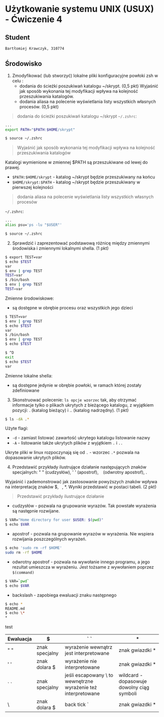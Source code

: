 # Użytkowanie systemu UNIX (USUX) - Ćwiczenie 4

## Student
```md
Bartłomiej Krawczyk, 310774
```

## Środowisko

1. Zmodyfikować (lub stworzyć) lokalne pliki konfiguracyjne powłoki zsh w celu :
    - dodania do ścieżki poszukiwań katalogu ~/skrypt. (0,5 pkt)
    Wyjaśnić jak sposób wykonania tej modyfikacji wpływa na kolejność przeszukiwania katalogów.
    - dodania aliasa na polecenie wyświetlania listy wszystkich własnych procesów. (0,5 pkt)

> dodania do ścieżki poszukiwań katalogu ~/skrypt
`~/.zshrc`:
```sh
...
export PATH="$PATH:$HOME/skrypt"
```

```sh
$ source ~/.zshrc
```

> Wyjaśnić jak sposób wykonania tej modyfikacji wpływa na kolejność przeszukiwania katalogów

Katalogi wymienione w zmiennej $PATH są przeszukiwane od lewej do prawej. 

- `$PATH:$HOME/skrypt` - katalog ~/skrypt będzie przeszukiwany na końcu
- `$HOME/skrypt:$PATH` - katalog ~/skrypt będzie przeszukiwany w pierwszej kolejności

> dodania aliasa na polecenie wyświetlania listy wszystkich własnych procesów

`~/.zshrc`:
```sh
...
alias psu='ps -lu "$USER"'
```

```sh
$ source ~/.zshrc
```

2. Sprawdzić i zaprezentować podstawową różnicę między zmiennymi środowiska i zmiennymi lokalnymi shella. (1 pkt)

```sh
$ export TEST=var
$ echo $TEST
var
$ env | grep TEST
TEST=var
$ /bin/bash
$ env | grep TEST
TEST=var
```

Zmienne środowiskowe:
- są dostępne w obrębie procesu oraz wszystkich jego dzieci

```sh
$ TEST=var
$ env | grep TEST
$ echo $TEST
var
$ /bin/bash
$ env | grep TEST
$ echo $TEST

$ ^D
exit
$ echo $TEST
var
```

Zmienne lokalne shella:
- są dostępne jedynie w obrębie powłoki, w ramach której zostały zdefiniowane

3. Skonstruować polecenie: `ls opcje wzorzec` tak, aby otrzymać informacje tylko o plikach ukrytych z bieżącego katalogu, z wyjątkiem pozycji: . (katalog bieżący) i .. (katalog nadrzędny). (1 pkt)

```sh
$ ls -dA .*
```

Użyte flagi:
- `-d` - zamiast listować zawartość ukrytego katalogu listowanie nazwy
- `-A` - listowanie także ukrytych plików z wyjątkiem `.` i `..`

Ukryte pliki w linux rozpoczynają się od `.` - wzorzec `.*` pozwala na dopasowanie ukrytych plików.

4. Przedstawić przykłady ilustrujące działanie następujących znaków specjalnych:
" " (cudzysłów),
' ' (apostrof),
` ` (odwrotny apostrof),
\.

Wyjaśnić i zademonstrować jak zastosowanie powyższych znaków wpływa na interpretację znaków $, ` `, *. Wyniki przedstawić w postaci tabeli. (2 pkt)

> Przedstawić przykłady ilustrujące działanie

- cudzysłów - pozwala na grupowanie wyrazów. Tak powstałe wyrażenia są następnie rozwijane.
```sh
$ VAR="Home directory for user $USER: $(pwd)"
$ echo $VAR
```

- apostrof - pozwala na grupowanie wyrazów w wyrażenia. Nie wspiera rozwijania poszczególnych wyrażeń.
```sh
$ echo 'sudo rm -rf $HOME'                     
sudo rm -rf $HOME
```

- odwrotny apostrof - pozwala na wywołanie innego programu, a jego rezultat umieszcza w wyrażeniu. Jest tożsame z wywołaniem poprzez `$(command)`
```sh
$ VAR=`pwd`
$ echo $VAR
```

- backslash - zapobiega ewaluacji znaku następnego
```sh
$ echo *
README.md
$ echo \*
*
```
test

Ewaluacja | \$             | \` \`                                                          | \*
----------|----------------|----------------------------------------------------------------|-------------------------------------------
" "       | znak specjalny | wyrażenie wewnątrz jest interpretowane                         | znak gwiazdki \*
' '       | znak dolara \$ | wyrażenie nie interpretowane                                   | znak gwiazdki \*
\` \`     | znak specjalny | jeśli escapowany \\ to wewnętrzne wyrażenie też interpretowane | wildcard - dopasowuje dowolny ciąg symboli
\\        | znak dolara \$ | back tick \`                                                   | znak gwiazdki \*
